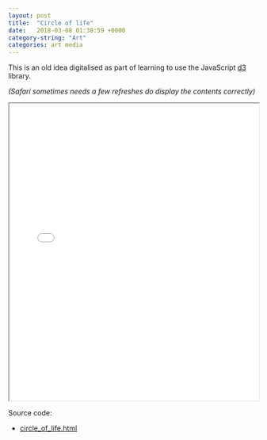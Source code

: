 ```yaml
---
layout: post
title:  "Circle of life"
date:   2018-03-08 01:38:59 +0000
category-string: "Art"
categories: art media
---
```


This is an old idea digitalised as part of learning to use the JavaScript [d3](https://d3js.org) library.

_(Safari sometimes needs a few refreshes do display the contents correctly)_

<div style="margin:auto;">
<iframe width="100%" height="600px" src="/assets/circle_of_life.html" scrolling="no"></iframe>
</div>


Source code:
- [circle_of_life.html](/assets/circle_of_life.html)
